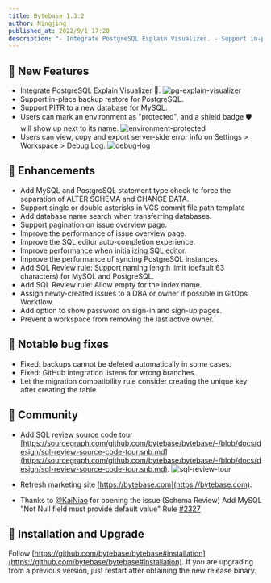 ```yaml
---
title: Bytebase 1.3.2
author: Ningjing
published_at: 2022/9/1 17:20
description: "- Integrate PostgreSQL Explain Visualizer. - Support in-place backup restore for PostgreSQL. - Support PITR to a new database for MySQL. - Users can mark an environment as protected, and a shield badge will show up next to its name."
---
```


## 🚀 New Features

- Integrate PostgreSQL Explain Visualizer 👀.
![pg-explain-visualizer](/changelog/1.3.2/pg-explain-visualizer.gif)
- Support in-place backup restore for PostgreSQL.
- Support PITR to a new database for MySQL.
- Users can mark an environment as "protected", and a shield badge 🛡️ will show up next to its name.
![environment-protected](/changelog/1.3.2/environment-protected.webp)
- Users can view, copy and export server-side error info on Settings > Workspace > Debug Log.
![debug-log](/changelog/1.3.2/debug-log.webp)

## 🎄 Enhancements

- Add MySQL and PostgreSQL statement type check to force the separation of ALTER SCHEMA and CHANGE DATA.
- Support single or double asterisks in VCS commit file path template
- Add database name search when transferring databases. 
- Support pagination on issue overview page.
- Improve the performance of issue overview page.
- Improve the SQL editor auto-completion experience.
- Improve performance when initializing SQL editor.
- Improve the performance of syncing PostgreSQL instances.
- Add SQL Review rule: Support naming length limit (default 63 characters) for MySQL and PostgreSQL.
- Add SQL Review rule: Allow empty for the index name.
- Assign newly-created issues to a DBA or owner if possible in GitOps Workflow.
- Add option to show password on sign-in and sign-up pages. 
- Prevent a workspace from removing the last active owner.

## 🐞 Notable bug fixes

- Fixed: backups cannot be deleted automatically in some cases.
- Fixed: GitHub integration listens for wrong branches.
- Let the migration compatibility rule consider creating the unique key after creating the table
 
## 🎠 Community

- Add SQL review source code tour [https://sourcegraph.com/github.com/bytebase/bytebase/-/blob/docs/design/sql-review-source-code-tour.snb.md](https://sourcegraph.com/github.com/bytebase/bytebase/-/blob/docs/design/sql-review-source-code-tour.snb.md).
![sql-review-tour](/changelog/1.3.2/sql-review-tour.webp)
  
- Refresh marketing site [https://bytebase.com](https://bytebase.com).
- Thanks to [@KaiNiao](https://github.com/KaiNiao) for opening the issue (Schema Review) Add MySQL "Not Null field must provide default value" Rule [#2327](https://github.com/bytebase/bytebase/issues/2327)

## 📕 Installation and Upgrade

Follow [https://github.com/bytebase/bytebase#installation](https://github.com/bytebase/bytebase#installation). If you are upgrading from a previous version, just restart after obtaining the new release binary.